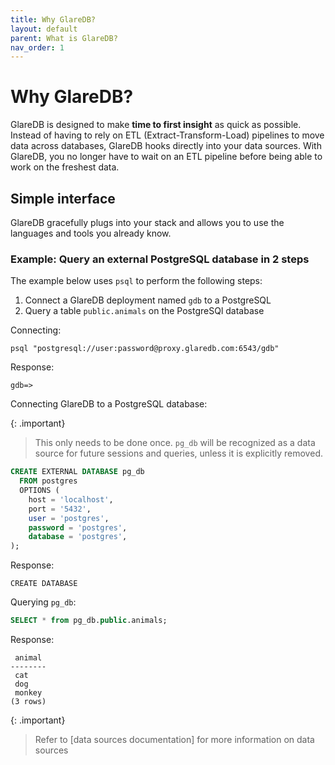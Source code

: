 ```yaml
---
title: Why GlareDB?
layout: default
parent: What is GlareDB?
nav_order: 1
---
```


<!-- markdownlint-disable title-case-style -->

# Why GlareDB?

<!-- markdownlint-enable title-case-style -->

GlareDB is designed to make **time to first insight** as quick as possible.
Instead of having to rely on ETL (Extract-Transform-Load) pipelines to move data
across databases, GlareDB hooks directly into your data sources. With GlareDB,
you no longer have to wait on an ETL pipeline before being able to work on the
freshest data.

## Simple interface

GlareDB gracefully plugs into your stack and allows you to use the languages and
tools you already know.

<!-- markdownlint-disable title-case-style -->

### Example: Query an external PostgreSQL database in 2 steps

<!-- markdownlint-enable title-case-style -->

The example below uses `psql` to perform the following steps:

1. Connect a GlareDB deployment named `gdb` to a PostgreSQL
2. Query a table `public.animals` on the PostgreSQl database

Connecting:

```console
psql "postgresql://user:password@proxy.glaredb.com:6543/gdb"
```

Response:

```console
gdb=>
```

Connecting GlareDB to a PostgreSQL database:

{: .important}

> This only needs to be done once. `pg_db` will be recognized as a data source
> for future sessions and queries, unless it is explicitly removed.

```sql
CREATE EXTERNAL DATABASE pg_db
  FROM postgres
  OPTIONS (
    host = 'localhost',
    port = '5432',
    user = 'postgres',
    password = 'postgres',
    database = 'postgres',
);
```

Response:

```console
CREATE DATABASE
```

Querying `pg_db`:

```sql
SELECT * from pg_db.public.animals;
```

Response:

```console
 animal
--------
 cat
 dog
 monkey
(3 rows)
```

{: .important}

> Refer to [data sources documentation] for more information on data sources
